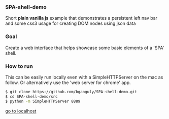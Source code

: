### SPA-shell-demo
Short **plain vanilla js** example that demonstrates a persistent left nav bar and some css3 usage for creating
DOM nodes using json data

### Goal
Create a web interface that helps showcase some basic elements of a 'SPA' shell.

### How to run
This can be easily run locally even with a SimpleHTTPServer on the mac as follow.
Or alternatively use the 'web server for chrome' app.
```sh
$ git clone https://github.com/bganguly/SPA-shell-demo.git
$ cd SPA-shell-demo/src
$ python -m SimpleHTTPServer 8889
```
[go to localhost](http://localhost:8889/index.html)
